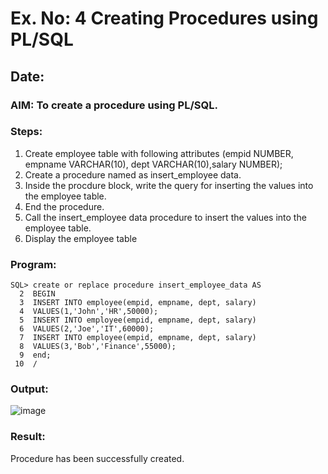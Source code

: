 # Ex. No: 4 Creating Procedures using PL/SQL

## Date:

### AIM: To create a procedure using PL/SQL.

### Steps:
1. Create employee table with following attributes (empid NUMBER, empname VARCHAR(10), dept VARCHAR(10),salary NUMBER);
2. Create a procedure named as insert_employee data.
3. Inside the procdure block, write the query for inserting the values into the employee table.
4. End the procedure.
5. Call the insert_employee data procedure to insert the values into the employee table.
6. Display the employee table

### Program:
```
SQL> create or replace procedure insert_employee_data AS
  2  BEGIN
  3  INSERT INTO employee(empid, empname, dept, salary)
  4  VALUES(1,'John','HR',50000);
  5  INSERT INTO employee(empid, empname, dept, salary)
  6  VALUES(2,'Joe','IT',60000);
  7  INSERT INTO employee(empid, empname, dept, salary)
  8  VALUES(3,'Bob','Finance',55000);
  9  end;
 10  /
```

### Output:
![image](https://github.com/Prasannalakshmiganesan/Ex-No-4-Creating-Procedures-using-PL-SQL/assets/118610231/818b6163-d7cf-4003-815b-cf213af7a6aa)

### Result:
Procedure has been successfully created.
